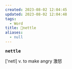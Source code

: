 ```yaml
---
created: 2023-08-02 12:04:45
updated: 2023-08-02 12:04:48
tags:
  - Word
title: 📖nettle
aliases:
  - null
---
```


<pre><strong>nettle</strong></pre>
['netl]
v. to make angry 激怒
